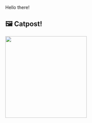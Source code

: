 Hello there!



## 🖼️ Catpost!

<sub>
    <img src="https://cdn2.thecatapi.com/images/7eu.jpg" height="256">
</sub>

